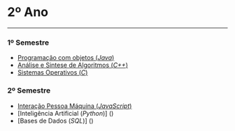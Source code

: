 # 2º Ano
---
### 1º Semestre
+ [Programação com objetos (*Java*)](https://github.com/FranciscoTGouveia/ProjetosIST/tree/main/2%C2%BAAno/Programa%C3%A7%C3%A3o%20com%20Objectos)
+ [Análise e Sintese de Algoritmos (*C++*)]()
+ [Sistemas Operativos (*C*)](https://github.com/FranciscoTGouveia/ProjetosIST/tree/main/2%C2%BAAno/Sistemas%20Operativos)
### 2º Semestre
+ [Interação Pessoa Máquina (*JavaScript*)](https://github.com/FranciscoTGouveia/ProjetosIST/tree/main/2%C2%BAAno/Intera%C3%A7%C3%A3o%20Pessoa%20M%C3%A1quina)
+ [Inteligência Artificial (*Python*)] ()
+ [Bases de Dados (*SQL*)] ()
